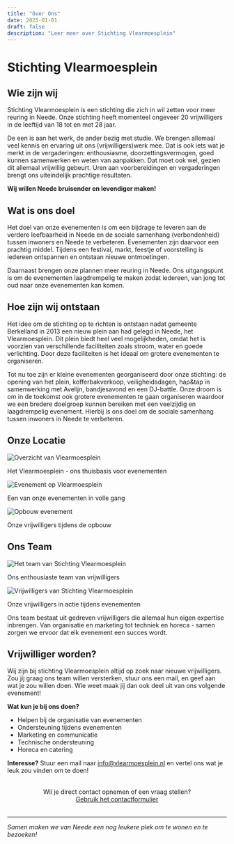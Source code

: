 ```yaml
---
title: "Over Ons"
date: 2025-01-01
draft: false
description: "Leer meer over Stichting Vlearmoesplein"
---
```


# Stichting Vlearmoesplein

## Wie zijn wij

Stichting Vlearmoesplein is een stichting die zich in wil zetten voor meer reuring in Neede. Onze stichting heeft momenteel ongeveer 20 vrijwilligers in de leeftijd van 18 tot en met 28 jaar.

De een is aan het werk, de ander bezig met studie. We brengen allemaal veel kennis en ervaring uit ons (vrijwilligers)werk mee. Dat is ook iets wat je merkt in de vergaderingen: enthousiasme, doorzettingsvermogen, goed kunnen samenwerken en weten van aanpakken. Dat moet ook wel, gezien dit allemaal vrijwillig gebeurt. Uren aan voorbereidingen en vergaderingen brengt ons uiteindelijk prachtige resultaten.

**Wij willen Neede bruisender en levendiger maken!**

## Wat is ons doel

Het doel van onze evenementen is om een bijdrage te leveren aan de verdere leefbaarheid in Neede en de sociale samenhang (verbondenheid) tussen inwoners en Neede te verbeteren. Evenementen zijn daarvoor een prachtig middel. Tijdens een festival, markt, feestje of voorstelling is iedereen ontspannen en ontstaan nieuwe ontmoetingen.

Daarnaast brengen onze plannen meer reuring in Neede. Ons uitgangspunt is om de evenementen laagdrempelig te maken zodat iedereen, van jong tot oud naar onze evenementen kan komen.

## Hoe zijn wij ontstaan

Het idee om de stichting op te richten is ontstaan nadat gemeente Berkelland in 2013 een nieuw plein aan had gelegd in Neede, het Vlearmoesplein. Dit plein biedt heel veel mogelijkheden, omdat het is voorzien van verschillende faciliteiten zoals stroom, water en goede verlichting. Door deze faciliteiten is het ideaal om grotere evenementen te organiseren.

Tot nu toe zijn er kleine evenementen georganiseerd door onze stichting: de opening van het plein, kofferbakverkoop, veiligheidsdagen, hap&tap in samenwerking met Avelijn, bandjesavond en een DJ-battle. Onze droom is om in de toekomst ook grotere evenementen te gaan organiseren waardoor we een bredere doelgroep kunnen bereiken met een veelzijdig en laagdrempelig evenement. Hierbij is ons doel om de sociale samenhang tussen inwoners in Neede te verbeteren.

## Onze Locatie

<div class="image-gallery">
  <div class="image-item">
    <img src="/images/overview.jpg" alt="Overzicht van Vlearmoesplein" />
    <p>Het Vlearmoesplein - ons thuisbasis voor evenementen</p>
  </div>
  <div class="image-item">
    <img src="/images/vlearmoesplein-event.jpg" alt="Evenement op Vlearmoesplein" />
    <p>Een van onze evenementen in volle gang</p>
  </div>
  <div class="image-item">
    <img src="/images/vlearmoesplein-setup.jpg" alt="Opbouw evenement" />
    <p>Onze vrijwilligers tijdens de opbouw</p>
  </div>
</div>

## Ons Team

<div class="team-gallery">
  <div class="team-image">
    <img src="/images/team.jpg" alt="Het team van Stichting Vlearmoesplein" />
    <p>Ons enthousiaste team van vrijwilligers</p>
  </div>
  <div class="team-image">
    <img src="/images/crew.jpeg" alt="Vrijwilligers van Stichting Vlearmoesplein" />
    <p>Onze vrijwilligers in actie tijdens evenementen</p>
  </div>
</div>

Ons team bestaat uit gedreven vrijwilligers die allemaal hun eigen expertise inbrengen. Van organisatie en marketing tot techniek en horeca - samen zorgen we ervoor dat elk evenement een succes wordt.

## Vrijwilliger worden?

Wij zijn bij stichting Vlearmoesplein altijd op zoek naar nieuwe vrijwilligers. Zou jij graag ons team willen versterken, stuur ons een mail, en geef aan wat je zou willen doen. Wie weet maak jij dan ook deel uit van ons volgende evenement!

**Wat kun je bij ons doen?**

  - Helpen bij de organisatie van evenementen
  - Ondersteuning tijdens evenementen
  - Marketing en communicatie
  - Technische ondersteuning
  - Horeca en catering

**Interesse?** Stuur een mail naar [info@vlearmoesplein.nl](mailto:info@vlearmoesplein.nl) en vertel ons wat je leuk zou vinden om te doen!

<div style="text-align:center; margin:2rem 0;">
  Wil je direct contact opnemen of een vraag stellen?<br>
  <a href="/contact/" class="btn btn-primary">Gebruik het contactformulier</a>
</div>

---

*Samen maken we van Neede een nog leukere plek om te wonen en te bezoeken!*
